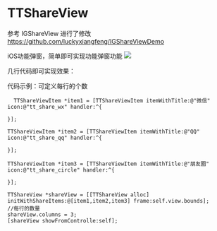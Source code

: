 # TTShareView
参考 IGShareView 进行了修改
https://github.com/luckyxiangfeng/IGShareViewDemo

iOS功能弹窗，简单即可实现功能弹窗功能
![](https://github.com/luckyxiangfeng/IGShareViewDemo/blob/master/IGShareViewDemo/shareView.gif)





几行代码即可实现效果：








代码示例：可定义每行的个数

      TTShareViewItem *item1 = [TTShareViewItem itemWithTitle:@"微信" icon:@"tt_share_wx" handler:^{
        
    }];
    
    TTShareViewItem *item2 = [TTShareViewItem itemWithTitle:@"QQ" icon:@"tt_share_qq" handler:^{
        
    }];
    
    TTShareViewItem *item3 = [TTShareViewItem itemWithTitle:@"朋友圈" icon:@"tt_share_circle" handler:^{
        
    }];
    
    TTShareView *shareView = [[TTShareView alloc] initWithShareItems:@[item1,item2,item3] frame:self.view.bounds];
    //每行的数量
    shareView.columns = 3;
    [shareView showFromControlle:self];
